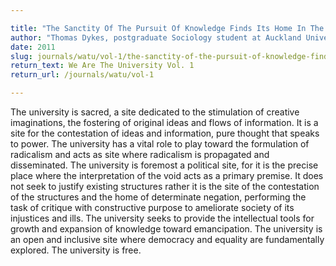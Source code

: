 ```yaml
---

title: "The Sanctity Of The Pursuit Of Knowledge Finds Its Home In The University"
author: "Thomas Dykes, postgraduate Sociology student at Auckland University"
date: 2011
slug: journals/watu/vol-1/the-sanctity-of-the-pursuit-of-knowledge-finds-its-home-in-the-university
return_text: We Are The University Vol. 1
return_url: /journals/watu/vol-1

---
```


The university is sacred, a site dedicated to the stimulation of creative imaginations, the fostering of original ideas and flows of information. It is a site for the contestation of ideas and information, pure thought that speaks to power. The university has a vital role to play toward the formulation of radicalism and acts as site where radicalism is propagated and disseminated. The university is foremost a political site, for it is the precise place where the interpretation of the void acts as a primary premise. It does not seek to justify existing structures rather it is the site of the contestation of the structures and the home of determinate negation, performing the task of critique with constructive purpose to ameliorate society of its injustices and ills. The university seeks to provide the intellectual tools for growth and expansion of knowledge toward emancipation. The university is an open and inclusive site where democracy and equality are fundamentally explored. The university is free.
